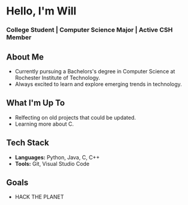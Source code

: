 <h1>Hello, I'm Will</h1>
<h3>College Student | Computer Science Major | Active CSH Member</h3>

## About Me
- Currently pursuing a Bachelors's degree in Computer Science at Rochester Institute of Technology.
- Always excited to learn and explore emerging trends in technology.

## What I'm Up To
- Relfecting on old projects that could be updated.
- Learning more about C.

## Tech Stack
- <b>Languages:</b> Python, Java, C, C++
- <b>Tools:</b> Git, Visual Studio Code

## Goals
- HACK THE PLANET
